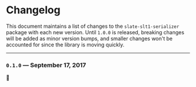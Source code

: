 # Changelog

This document maintains a list of changes to the `slate-slt1-serializer` package with each new version. Until `1.0.0` is released, breaking changes will be added as minor version bumps, and smaller changes won't be accounted for since the library is moving quickly.

---

### `0.1.0` — September 17, 2017

:tada:
